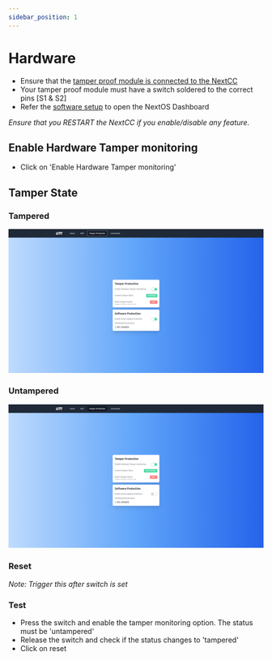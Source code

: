 ```yaml
---
sidebar_position: 1
---
```


# Hardware

- Ensure that the [tamper proof module is connected to the NextCC](/next-cc/getting-started/hardware-setup.md)
- Your tamper proof module must have a switch soldered to the correct pins [S1 & S2]
- Refer the [software setup](/next-cc/getting-started/software-setup.md) to open the NextOS Dashboard

*Ensure that you RESTART the NextCC if you enable/disable any feature.*

## Enable Hardware Tamper monitoring

- Click on 'Enable Hardware Tamper monitoring'

## Tamper State

### Tampered

![Tampered](./img/tampered.png)

### Untampered

![Untampered](./img/untampered.png)

### Reset

*Note: Trigger this after switch is set*

### Test

- Press the switch and enable the tamper monitoring option. The status must be 'untampered'
- Release the switch and check if the status changes to 'tampered'
- Click on reset
